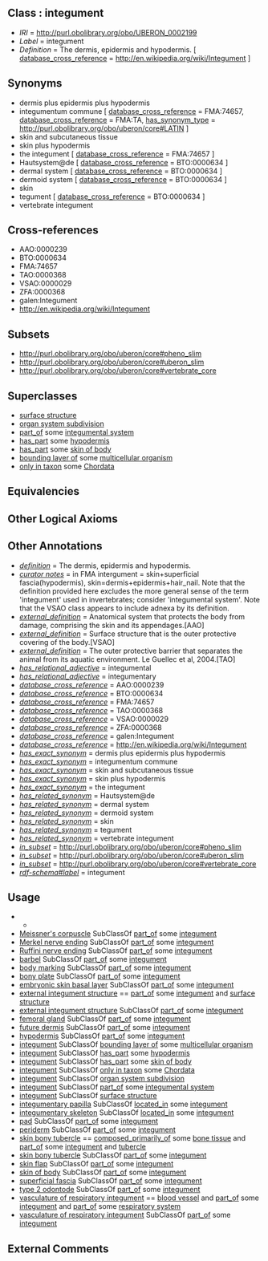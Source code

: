 
## Class : integument

 * *IRI* = http://purl.obolibrary.org/obo/UBERON_0002199
 * *Label* = integument
 * *Definition* = The dermis, epidermis and hypodermis. [ [database_cross_reference](../../ef/oboInOwl#hasDbXref.md) = http://en.wikipedia.org/wiki/Integument ]

## Synonyms

 * dermis plus epidermis plus hypodermis
 * integumentum commune [ [database_cross_reference](../../ef/oboInOwl#hasDbXref.md) = FMA:74657, [database_cross_reference](../../ef/oboInOwl#hasDbXref.md) = FMA:TA, [has_synonym_type](../../pe/oboInOwl#hasSynonymType.md) = http://purl.obolibrary.org/obo/uberon/core#LATIN ]
 * skin and subcutaneous tissue
 * skin plus hypodermis
 * the integument [ [database_cross_reference](../../ef/oboInOwl#hasDbXref.md) = FMA:74657 ]
 * Hautsystem@de [ [database_cross_reference](../../ef/oboInOwl#hasDbXref.md) = BTO:0000634 ]
 * dermal system [ [database_cross_reference](../../ef/oboInOwl#hasDbXref.md) = BTO:0000634 ]
 * dermoid system [ [database_cross_reference](../../ef/oboInOwl#hasDbXref.md) = BTO:0000634 ]
 * skin
 * tegument [ [database_cross_reference](../../ef/oboInOwl#hasDbXref.md) = BTO:0000634 ]
 * vertebrate integument

## Cross-references

 * AAO:0000239
 * BTO:0000634
 * FMA:74657
 * TAO:0000368
 * VSAO:0000029
 * ZFA:0000368
 * galen:Integument
 * http://en.wikipedia.org/wiki/Integument

## Subsets

 * http://purl.obolibrary.org/obo/uberon/core#pheno_slim
 * http://purl.obolibrary.org/obo/uberon/core#uberon_slim
 * http://purl.obolibrary.org/obo/uberon/core#vertebrate_core

## Superclasses

 * [surface structure](../../UBERON/02/UBERON_0003102.md)
 * [organ system subdivision](../../UBERON/16/UBERON_0011216.md)
 * [part_of](../../BFO/50/BFO_0000050.md) some [integumental system](../../UBERON/16/UBERON_0002416.md)
 * [has_part](../../BFO/51/BFO_0000051.md) some [hypodermis](../../UBERON/72/UBERON_0002072.md)
 * [has_part](../../BFO/51/BFO_0000051.md) some [skin of body](../../UBERON/97/UBERON_0002097.md)
 * [bounding layer of](../../RO/07/RO_0002007.md) some [multicellular organism](../../UBERON/68/UBERON_0000468.md)
 * [only in taxon](../../RO/60/RO_0002160.md) some [Chordata](../../NCBITaxon/11/NCBITaxon_7711.md)

## Equivalencies


## Other Logical Axioms


## Other Annotations

 * *[definition](../../IAO/15/IAO_0000115.md)* = The dermis, epidermis and hypodermis.
 * *[curator notes](../../IAO/32/IAO_0000232.md)* = in FMA intergument = skin+superficial fascia(hypodermis), skin=dermis+epidermis+hair_nail. Note that the definition provided here excludes the more general sense of the term 'integument' used in invertebrates; consider 'integumental system'. Note that the VSAO class appears to include adnexa by its definition.
 * *[external_definition](../../UBPROP/01/UBPROP_0000001.md)* = Anatomical system that protects the body from damage, comprising the skin and its appendages.[AAO]
 * *[external_definition](../../UBPROP/01/UBPROP_0000001.md)* = Surface structure that is the outer protective covering of the body.[VSAO]
 * *[external_definition](../../UBPROP/01/UBPROP_0000001.md)* = The outer protective barrier that separates the animal from its aquatic environment. Le Guellec et al, 2004.[TAO]
 * *[has_relational_adjective](../../UBPROP/07/UBPROP_0000007.md)* = integumental
 * *[has_relational_adjective](../../UBPROP/07/UBPROP_0000007.md)* = integumentary
 * *[database_cross_reference](../../ef/oboInOwl#hasDbXref.md)* = AAO:0000239
 * *[database_cross_reference](../../ef/oboInOwl#hasDbXref.md)* = BTO:0000634
 * *[database_cross_reference](../../ef/oboInOwl#hasDbXref.md)* = FMA:74657
 * *[database_cross_reference](../../ef/oboInOwl#hasDbXref.md)* = TAO:0000368
 * *[database_cross_reference](../../ef/oboInOwl#hasDbXref.md)* = VSAO:0000029
 * *[database_cross_reference](../../ef/oboInOwl#hasDbXref.md)* = ZFA:0000368
 * *[database_cross_reference](../../ef/oboInOwl#hasDbXref.md)* = galen:Integument
 * *[database_cross_reference](../../ef/oboInOwl#hasDbXref.md)* = http://en.wikipedia.org/wiki/Integument
 * *[has_exact_synonym](../../ym/oboInOwl#hasExactSynonym.md)* = dermis plus epidermis plus hypodermis
 * *[has_exact_synonym](../../ym/oboInOwl#hasExactSynonym.md)* = integumentum commune
 * *[has_exact_synonym](../../ym/oboInOwl#hasExactSynonym.md)* = skin and subcutaneous tissue
 * *[has_exact_synonym](../../ym/oboInOwl#hasExactSynonym.md)* = skin plus hypodermis
 * *[has_exact_synonym](../../ym/oboInOwl#hasExactSynonym.md)* = the integument
 * *[has_related_synonym](../../ym/oboInOwl#hasRelatedSynonym.md)* = Hautsystem@de
 * *[has_related_synonym](../../ym/oboInOwl#hasRelatedSynonym.md)* = dermal system
 * *[has_related_synonym](../../ym/oboInOwl#hasRelatedSynonym.md)* = dermoid system
 * *[has_related_synonym](../../ym/oboInOwl#hasRelatedSynonym.md)* = skin
 * *[has_related_synonym](../../ym/oboInOwl#hasRelatedSynonym.md)* = tegument
 * *[has_related_synonym](../../ym/oboInOwl#hasRelatedSynonym.md)* = vertebrate integument
 * *[in_subset](../../et/oboInOwl#inSubset.md)* = http://purl.obolibrary.org/obo/uberon/core#pheno_slim
 * *[in_subset](../../et/oboInOwl#inSubset.md)* = http://purl.obolibrary.org/obo/uberon/core#uberon_slim
 * *[in_subset](../../et/oboInOwl#inSubset.md)* = http://purl.obolibrary.org/obo/uberon/core#vertebrate_core
 * *[rdf-schema#label](../../el/rdf-schema#label.md)* = integument

## Usage

 * -
 * [Meissner's corpuscle](../../UBERON/50/UBERON_0012450.md) SubClassOf [part_of](../../BFO/50/BFO_0000050.md) some [integument](../../UBERON/99/UBERON_0002199.md)
 * [Merkel nerve ending](../../UBERON/56/UBERON_0012456.md) SubClassOf [part_of](../../BFO/50/BFO_0000050.md) some [integument](../../UBERON/99/UBERON_0002199.md)
 * [Ruffini nerve ending](../../UBERON/57/UBERON_0012457.md) SubClassOf [part_of](../../BFO/50/BFO_0000050.md) some [integument](../../UBERON/99/UBERON_0002199.md)
 * [barbel](../../UBERON/22/UBERON_2000622.md) SubClassOf [part_of](../../BFO/50/BFO_0000050.md) some [integument](../../UBERON/99/UBERON_0002199.md)
 * [body marking](../../UBERON/84/UBERON_2002284.md) SubClassOf [part_of](../../BFO/50/BFO_0000050.md) some [integument](../../UBERON/99/UBERON_0002199.md)
 * [bony plate](../../UBERON/53/UBERON_2002053.md) SubClassOf [part_of](../../BFO/50/BFO_0000050.md) some [integument](../../UBERON/99/UBERON_0002199.md)
 * [embryonic skin basal layer](../../UBERON/72/UBERON_0011272.md) SubClassOf [part_of](../../BFO/50/BFO_0000050.md) some [integument](../../UBERON/99/UBERON_0002199.md)
 * [external integument structure](../../UBERON/61/UBERON_3000961.md) == [part_of](../../BFO/50/BFO_0000050.md) some [integument](../../UBERON/99/UBERON_0002199.md) and [surface structure](../../UBERON/02/UBERON_0003102.md)
 * [external integument structure](../../UBERON/61/UBERON_3000961.md) SubClassOf [part_of](../../BFO/50/BFO_0000050.md) some [integument](../../UBERON/99/UBERON_0002199.md)
 * [femoral gland](../../UBERON/63/UBERON_0011263.md) SubClassOf [part_of](../../BFO/50/BFO_0000050.md) some [integument](../../UBERON/99/UBERON_0002199.md)
 * [future dermis](../../UBERON/83/UBERON_0010083.md) SubClassOf [part_of](../../BFO/50/BFO_0000050.md) some [integument](../../UBERON/99/UBERON_0002199.md)
 * [hypodermis](../../UBERON/72/UBERON_0002072.md) SubClassOf [part_of](../../BFO/50/BFO_0000050.md) some [integument](../../UBERON/99/UBERON_0002199.md)
 * [integument](../../UBERON/99/UBERON_0002199.md) SubClassOf [bounding layer of](../../RO/07/RO_0002007.md) some [multicellular organism](../../UBERON/68/UBERON_0000468.md)
 * [integument](../../UBERON/99/UBERON_0002199.md) SubClassOf [has_part](../../BFO/51/BFO_0000051.md) some [hypodermis](../../UBERON/72/UBERON_0002072.md)
 * [integument](../../UBERON/99/UBERON_0002199.md) SubClassOf [has_part](../../BFO/51/BFO_0000051.md) some [skin of body](../../UBERON/97/UBERON_0002097.md)
 * [integument](../../UBERON/99/UBERON_0002199.md) SubClassOf [only in taxon](../../RO/60/RO_0002160.md) some [Chordata](../../NCBITaxon/11/NCBITaxon_7711.md)
 * [integument](../../UBERON/99/UBERON_0002199.md) SubClassOf [organ system subdivision](../../UBERON/16/UBERON_0011216.md)
 * [integument](../../UBERON/99/UBERON_0002199.md) SubClassOf [part_of](../../BFO/50/BFO_0000050.md) some [integumental system](../../UBERON/16/UBERON_0002416.md)
 * [integument](../../UBERON/99/UBERON_0002199.md) SubClassOf [surface structure](../../UBERON/02/UBERON_0003102.md)
 * [integumentary papilla](../../UBERON/28/UBERON_4000028.md) SubClassOf [located_in](../../RO/25/RO_0001025.md) some [integument](../../UBERON/99/UBERON_0002199.md)
 * [integumentary skeleton](../../UBERON/90/UBERON_4000090.md) SubClassOf [located_in](../../RO/25/RO_0001025.md) some [integument](../../UBERON/99/UBERON_0002199.md)
 * [pad](../../UBERON/77/UBERON_2001977.md) SubClassOf [part_of](../../BFO/50/BFO_0000050.md) some [integument](../../UBERON/99/UBERON_0002199.md)
 * [periderm](../../UBERON/55/UBERON_0003055.md) SubClassOf [part_of](../../BFO/50/BFO_0000050.md) some [integument](../../UBERON/99/UBERON_0002199.md)
 * [skin bony tubercle](../../UBERON/63/UBERON_0017163.md) == [composed_primarily_of](../../RO/73/RO_0002473.md) some [bone tissue](../../UBERON/81/UBERON_0002481.md) and [part_of](../../BFO/50/BFO_0000050.md) some [integument](../../UBERON/99/UBERON_0002199.md) and [tubercle](../../UBERON/13/UBERON_0005813.md)
 * [skin bony tubercle](../../UBERON/63/UBERON_0017163.md) SubClassOf [part_of](../../BFO/50/BFO_0000050.md) some [integument](../../UBERON/99/UBERON_0002199.md)
 * [skin flap](../../UBERON/51/UBERON_2001951.md) SubClassOf [part_of](../../BFO/50/BFO_0000050.md) some [integument](../../UBERON/99/UBERON_0002199.md)
 * [skin of body](../../UBERON/97/UBERON_0002097.md) SubClassOf [part_of](../../BFO/50/BFO_0000050.md) some [integument](../../UBERON/99/UBERON_0002199.md)
 * [superficial fascia](../../UBERON/18/UBERON_0011818.md) SubClassOf [part_of](../../BFO/50/BFO_0000050.md) some [integument](../../UBERON/99/UBERON_0002199.md)
 * [type 2 odontode](../../UBERON/24/UBERON_2001624.md) SubClassOf [part_of](../../BFO/50/BFO_0000050.md) some [integument](../../UBERON/99/UBERON_0002199.md)
 * [vasculature of respiratory integument](../../UBERON/00/UBERON_3010200.md) == [blood vessel](../../UBERON/81/UBERON_0001981.md) and [part_of](../../BFO/50/BFO_0000050.md) some [integument](../../UBERON/99/UBERON_0002199.md) and [part_of](../../BFO/50/BFO_0000050.md) some [respiratory system](../../UBERON/04/UBERON_0001004.md)
 * [vasculature of respiratory integument](../../UBERON/00/UBERON_3010200.md) SubClassOf [part_of](../../BFO/50/BFO_0000050.md) some [integument](../../UBERON/99/UBERON_0002199.md)

## External Comments

